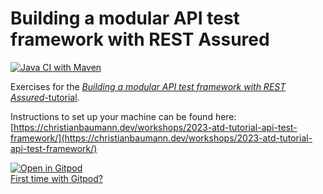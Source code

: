 # Building a modular API test framework with REST Assured

[![Java CI with Maven](https://github.com/christianbaumann/tutorial-rest-assured/actions/workflows/maven.yml/badge.svg)](https://github.com/christianbaumann/tutorial-rest-assured/actions/workflows/maven.yml)

Exercises for the [_Building a modular API test framework with REST Assured_-tutorial](https://agiletestingdays.com/).  

Instructions to set up your machine can be found here: [https://christianbaumann.dev/workshops/2023-atd-tutorial-api-test-framework/](https://christianbaumann.dev/workshops/2023-atd-tutorial-api-test-framework/)

[![Open in Gitpod](https://gitpod.io/button/open-in-gitpod.svg)](https://gitpod.io/#https://github.com/christianbaumann/tutorial-rest-assured)  
[First time with Gitpod?](https://github.com/adyen-examples/.github/blob/main/pages/gitpod-get-started.md)
